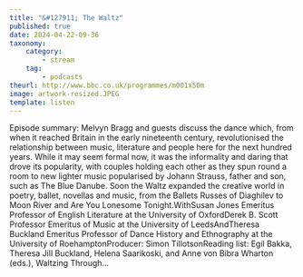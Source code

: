 ```yaml
---
title: "&#127911; The Waltz"
published: true
date: 2024-04-22-09-36
taxonomy:
    category:
        - stream
    tag:
        - podcasts
theurl: http://www.bbc.co.uk/programmes/m001x50m
image: artwork-resized.JPEG
template: listen
---
```


Episode summary: Melvyn Bragg and guests discuss the dance which, from when it reached Britain in the early nineteenth century, revolutionised the relationship between music, literature and people here for the next hundred years. While it may seem formal now, it was the informality and daring that drove its popularity, with couples holding each other as they spun round a room to new lighter music popularised by Johann Strauss, father and son, such as The Blue Danube. Soon the Waltz expanded the creative world in poetry, ballet, novellas and music, from the Ballets Russes of Diaghilev to Moon River and Are You Lonesome Tonight.WithSusan Jones Emeritus Professor of English Literature at the University of OxfordDerek B. Scott Professor Emeritus of Music at the University of LeedsAndTheresa Buckland Emeritus Professor of Dance History and Ethnography at the University of RoehamptonProducer: Simon TillotsonReading list: Egil Bakka, Theresa Jill Buckland, Helena Saarikoski, and Anne von Bibra Wharton (eds.), Waltzing Through&hellip;
